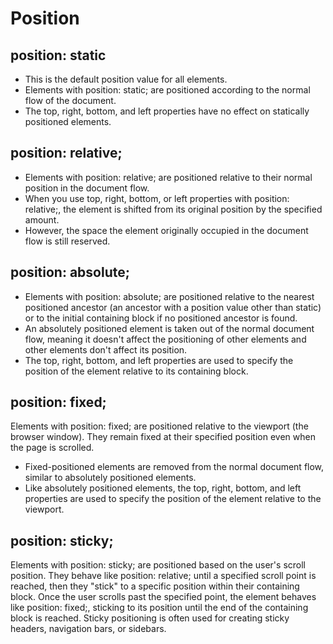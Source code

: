 # Position
## position: static
- This is the default position value for all elements.
- Elements with position: static; are positioned according to the normal flow of the document.
- The top, right, bottom, and left properties have no effect on statically positioned elements.
## position: relative;
- Elements with position: relative; are positioned relative to their normal position in the document flow.
- When you use top, right, bottom, or left properties with position: relative;, the element is shifted from its original position by the specified amount.
- However, the space the element originally occupied in the document flow is still reserved.
## position: absolute;
- Elements with position: absolute; are positioned relative to the nearest positioned ancestor (an ancestor with a position value other than static) or to the initial containing block if no positioned ancestor is found.
- An absolutely positioned element is taken out of the normal document flow, meaning it doesn't affect the positioning of other elements and other elements don't affect its position.
- The top, right, bottom, and left properties are used to specify the position of the element relative to its containing block.
##  position: fixed;
Elements with position: fixed; are positioned relative to the viewport (the browser window).
They remain fixed at their specified position even when the page is scrolled.
- Fixed-positioned elements are removed from the normal document flow, similar to absolutely positioned elements.
- Like absolutely positioned elements, the top, right, bottom, and left properties are used to specify the position of the element relative to the viewport.
## position: sticky;
Elements with position: sticky; are positioned based on the user's scroll position.
They behave like position: relative; until a specified scroll point is reached, then they "stick" to a specific position within their containing block.
Once the user scrolls past the specified point, the element behaves like position: fixed;, sticking to its position until the end of the containing block is reached.
Sticky positioning is often used for creating sticky headers, navigation bars, or sidebars.